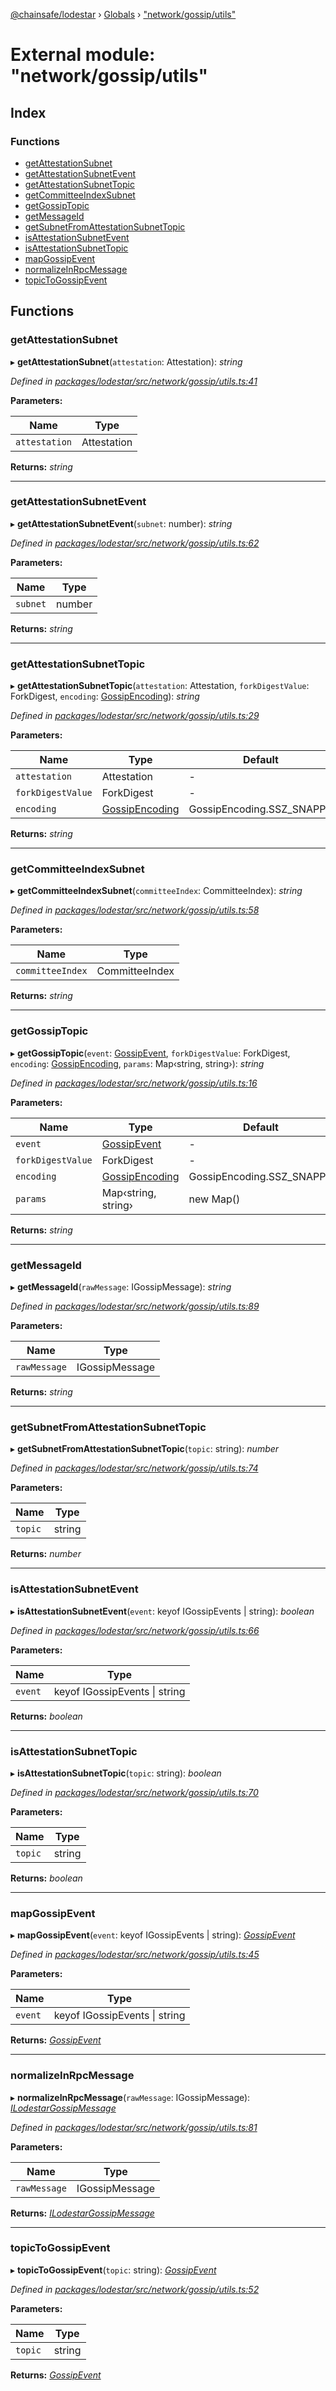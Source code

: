 [@chainsafe/lodestar](../README.md) › [Globals](../globals.md) › ["network/gossip/utils"](_network_gossip_utils_.md)

# External module: "network/gossip/utils"

## Index

### Functions

* [getAttestationSubnet](_network_gossip_utils_.md#getattestationsubnet)
* [getAttestationSubnetEvent](_network_gossip_utils_.md#getattestationsubnetevent)
* [getAttestationSubnetTopic](_network_gossip_utils_.md#getattestationsubnettopic)
* [getCommitteeIndexSubnet](_network_gossip_utils_.md#getcommitteeindexsubnet)
* [getGossipTopic](_network_gossip_utils_.md#getgossiptopic)
* [getMessageId](_network_gossip_utils_.md#getmessageid)
* [getSubnetFromAttestationSubnetTopic](_network_gossip_utils_.md#getsubnetfromattestationsubnettopic)
* [isAttestationSubnetEvent](_network_gossip_utils_.md#isattestationsubnetevent)
* [isAttestationSubnetTopic](_network_gossip_utils_.md#isattestationsubnettopic)
* [mapGossipEvent](_network_gossip_utils_.md#mapgossipevent)
* [normalizeInRpcMessage](_network_gossip_utils_.md#normalizeinrpcmessage)
* [topicToGossipEvent](_network_gossip_utils_.md#topictogossipevent)

## Functions

###  getAttestationSubnet

▸ **getAttestationSubnet**(`attestation`: Attestation): *string*

*Defined in [packages/lodestar/src/network/gossip/utils.ts:41](https://github.com/ChainSafe/lodestar/blob/9dda0faba/packages/lodestar/src/network/gossip/utils.ts#L41)*

**Parameters:**

Name | Type |
------ | ------ |
`attestation` | Attestation |

**Returns:** *string*

___

###  getAttestationSubnetEvent

▸ **getAttestationSubnetEvent**(`subnet`: number): *string*

*Defined in [packages/lodestar/src/network/gossip/utils.ts:62](https://github.com/ChainSafe/lodestar/blob/9dda0faba/packages/lodestar/src/network/gossip/utils.ts#L62)*

**Parameters:**

Name | Type |
------ | ------ |
`subnet` | number |

**Returns:** *string*

___

###  getAttestationSubnetTopic

▸ **getAttestationSubnetTopic**(`attestation`: Attestation, `forkDigestValue`: ForkDigest, `encoding`: [GossipEncoding](../enums/_network_gossip_encoding_.gossipencoding.md)): *string*

*Defined in [packages/lodestar/src/network/gossip/utils.ts:29](https://github.com/ChainSafe/lodestar/blob/9dda0faba/packages/lodestar/src/network/gossip/utils.ts#L29)*

**Parameters:**

Name | Type | Default |
------ | ------ | ------ |
`attestation` | Attestation | - |
`forkDigestValue` | ForkDigest | - |
`encoding` | [GossipEncoding](../enums/_network_gossip_encoding_.gossipencoding.md) | GossipEncoding.SSZ_SNAPPY |

**Returns:** *string*

___

###  getCommitteeIndexSubnet

▸ **getCommitteeIndexSubnet**(`committeeIndex`: CommitteeIndex): *string*

*Defined in [packages/lodestar/src/network/gossip/utils.ts:58](https://github.com/ChainSafe/lodestar/blob/9dda0faba/packages/lodestar/src/network/gossip/utils.ts#L58)*

**Parameters:**

Name | Type |
------ | ------ |
`committeeIndex` | CommitteeIndex |

**Returns:** *string*

___

###  getGossipTopic

▸ **getGossipTopic**(`event`: [GossipEvent](../enums/_network_gossip_constants_.gossipevent.md), `forkDigestValue`: ForkDigest, `encoding`: [GossipEncoding](../enums/_network_gossip_encoding_.gossipencoding.md), `params`: Map‹string, string›): *string*

*Defined in [packages/lodestar/src/network/gossip/utils.ts:16](https://github.com/ChainSafe/lodestar/blob/9dda0faba/packages/lodestar/src/network/gossip/utils.ts#L16)*

**Parameters:**

Name | Type | Default |
------ | ------ | ------ |
`event` | [GossipEvent](../enums/_network_gossip_constants_.gossipevent.md) | - |
`forkDigestValue` | ForkDigest | - |
`encoding` | [GossipEncoding](../enums/_network_gossip_encoding_.gossipencoding.md) | GossipEncoding.SSZ_SNAPPY |
`params` | Map‹string, string› | new Map() |

**Returns:** *string*

___

###  getMessageId

▸ **getMessageId**(`rawMessage`: IGossipMessage): *string*

*Defined in [packages/lodestar/src/network/gossip/utils.ts:89](https://github.com/ChainSafe/lodestar/blob/9dda0faba/packages/lodestar/src/network/gossip/utils.ts#L89)*

**Parameters:**

Name | Type |
------ | ------ |
`rawMessage` | IGossipMessage |

**Returns:** *string*

___

###  getSubnetFromAttestationSubnetTopic

▸ **getSubnetFromAttestationSubnetTopic**(`topic`: string): *number*

*Defined in [packages/lodestar/src/network/gossip/utils.ts:74](https://github.com/ChainSafe/lodestar/blob/9dda0faba/packages/lodestar/src/network/gossip/utils.ts#L74)*

**Parameters:**

Name | Type |
------ | ------ |
`topic` | string |

**Returns:** *number*

___

###  isAttestationSubnetEvent

▸ **isAttestationSubnetEvent**(`event`: keyof IGossipEvents | string): *boolean*

*Defined in [packages/lodestar/src/network/gossip/utils.ts:66](https://github.com/ChainSafe/lodestar/blob/9dda0faba/packages/lodestar/src/network/gossip/utils.ts#L66)*

**Parameters:**

Name | Type |
------ | ------ |
`event` | keyof IGossipEvents &#124; string |

**Returns:** *boolean*

___

###  isAttestationSubnetTopic

▸ **isAttestationSubnetTopic**(`topic`: string): *boolean*

*Defined in [packages/lodestar/src/network/gossip/utils.ts:70](https://github.com/ChainSafe/lodestar/blob/9dda0faba/packages/lodestar/src/network/gossip/utils.ts#L70)*

**Parameters:**

Name | Type |
------ | ------ |
`topic` | string |

**Returns:** *boolean*

___

###  mapGossipEvent

▸ **mapGossipEvent**(`event`: keyof IGossipEvents | string): *[GossipEvent](../enums/_network_gossip_constants_.gossipevent.md)*

*Defined in [packages/lodestar/src/network/gossip/utils.ts:45](https://github.com/ChainSafe/lodestar/blob/9dda0faba/packages/lodestar/src/network/gossip/utils.ts#L45)*

**Parameters:**

Name | Type |
------ | ------ |
`event` | keyof IGossipEvents &#124; string |

**Returns:** *[GossipEvent](../enums/_network_gossip_constants_.gossipevent.md)*

___

###  normalizeInRpcMessage

▸ **normalizeInRpcMessage**(`rawMessage`: IGossipMessage): *[ILodestarGossipMessage](../interfaces/_network_gossip_interface_.ilodestargossipmessage.md)*

*Defined in [packages/lodestar/src/network/gossip/utils.ts:81](https://github.com/ChainSafe/lodestar/blob/9dda0faba/packages/lodestar/src/network/gossip/utils.ts#L81)*

**Parameters:**

Name | Type |
------ | ------ |
`rawMessage` | IGossipMessage |

**Returns:** *[ILodestarGossipMessage](../interfaces/_network_gossip_interface_.ilodestargossipmessage.md)*

___

###  topicToGossipEvent

▸ **topicToGossipEvent**(`topic`: string): *[GossipEvent](../enums/_network_gossip_constants_.gossipevent.md)*

*Defined in [packages/lodestar/src/network/gossip/utils.ts:52](https://github.com/ChainSafe/lodestar/blob/9dda0faba/packages/lodestar/src/network/gossip/utils.ts#L52)*

**Parameters:**

Name | Type |
------ | ------ |
`topic` | string |

**Returns:** *[GossipEvent](../enums/_network_gossip_constants_.gossipevent.md)*
